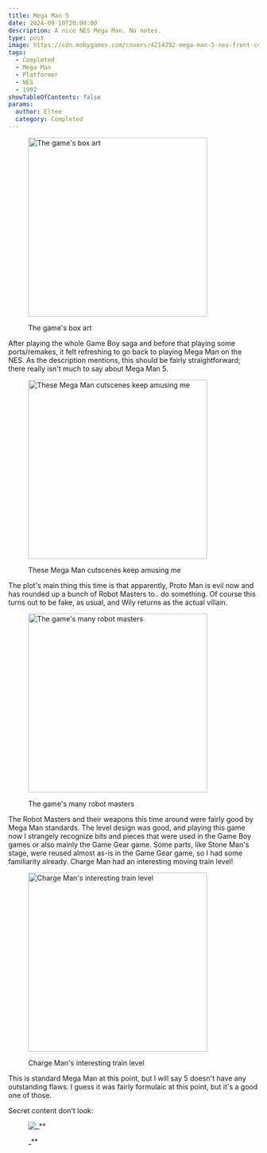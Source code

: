 ```yaml
---
title: Mega Man 5
date: 2024-09-10T20:00:00
description: A nice NES Mega Man. No notes.
type: post
image: https://cdn.mobygames.com/covers/4214292-mega-man-5-nes-front-cover.jpg
tags:
  - Completed
  - Mega Man
  - Platformer
  - NES
  - 1992
showTableOfContents: false
params:
  author: Eltee
  category: Completed
---
```

<figure><img src="https://cdn.mobygames.com/covers/4214292-mega-man-5-nes-front-cover.jpg" alt="The game's box art" width="360px "><figcaption><p>The game's box art</p></figcaption></figure>

After playing the whole Game Boy saga and before that playing some ports/remakes, it felt refreshing to go back to playing  Mega Man on the NES. As the description mentions, this should be fairly straightforward; there really isn't much to say about Mega Man 5.

<figure><img src="https://cdn.mobygames.com/screenshots/15735198-mega-man-5-nes-opening-cinematic.png" alt="These Mega Man cutscenes keep amusing me" width="360px "><figcaption><p>These Mega Man cutscenes keep amusing me</p></figcaption></figure>

The plot's main thing this time is that apparently, Proto Man is evil now and has rounded up a bunch of Robot Masters to.. do something. Of course this turns out to be fake, as usual, and Wily returns as the actual villain.

<figure><img src="https://cdn.mobygames.com/screenshots/15735213-mega-man-5-nes-choosing-which-boss-to-go-up-against.png" alt="The game's many robot masters" width="360px "><figcaption><p>The game's many robot masters</p></figcaption></figure>

The Robot Masters and their weapons this time around were fairly good by Mega Man standards. The level design was good, and playing this game now I strangely recognize bits and pieces that were used in the Game Boy games or also mainly the Game Gear game. Some parts, like Stone Man's stage, were reused almost as-is in the Game Gear game, so I had some familiarity already. Charge Man had an interesting moving train level! 

<figure><img src="https://cdn.mobygames.com/screenshots/15645964-mega-man-5-nes-charge-mans-stage.png" alt="Charge Man's interesting train level" width="360px"><figcaption><p>Charge Man's interesting train level</p></figcaption></figure>

This is standard Mega Man at this point, but I will say 5 doesn't have any outstanding flaws. I guess it was fairly formulaic at this point, but it's a good one of those.

Secret content don't look:

<figure><img src="**_" alt="_**" width="**_"><figcaption><p>_**</p></figcaption></figure>
